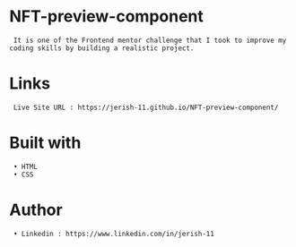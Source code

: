 # NFT-preview-component
     It is one of the Frontend mentor challenge that I took to improve my coding skills by building a realistic project.

# Links
     Live Site URL : https://jerish-11.github.io/NFT-preview-component/
     
# Built with
     • HTML
     • CSS

# Author
     • Linkedin : https://www.linkedin.com/in/jerish-11
